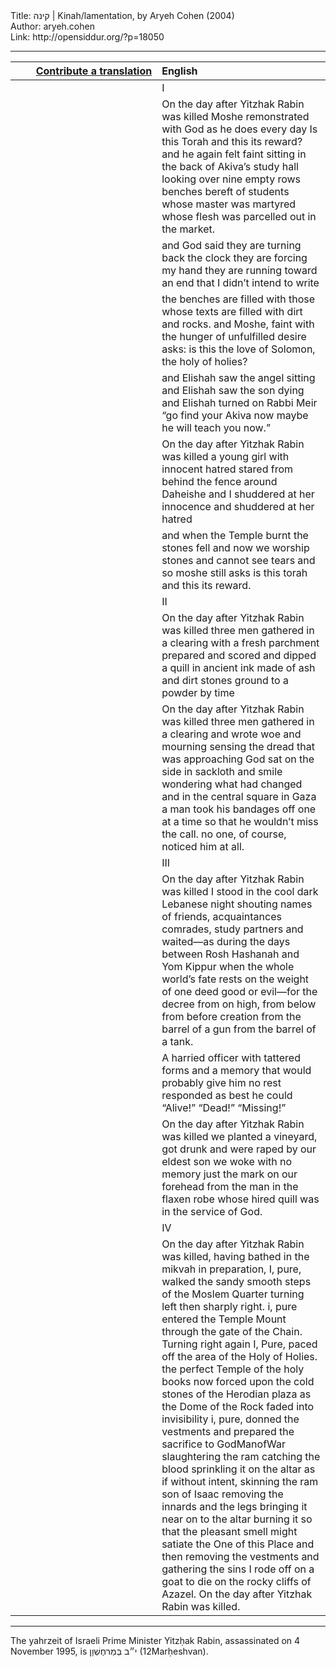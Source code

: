 <html>
<head></head>
<body>
Title: קינה | Kinah/lamentation, by Aryeh Cohen (2004)<br />
Author: aryeh.cohen<br />
Link: http://opensiddur.org/?p=18050
<p />
<hr />

<table style="margin-left: auto;margin-right: auto;" class="draggable">
<thead><tr><th id="x" style="text-align: right;"><a href="/contributing/upload/">Contribute a translation</a></th><th style="text-align: left;">English</th></tr></thead>
<tbody>
<tr><td style="vertical-align:top;" width="46%">
<div class="liturgy" style="text-align: right;"><span lang="he">

</span></div></td>
 
<td width="53%"><div class="english">
I
</div></td></tr>


<tr><td style="vertical-align:top;" width="46%">
<div class="liturgy"><span lang="he">

</span></div></td>
 
<td width="53%"><div class="english">
On the day after Yitzhak Rabin was killed
Moshe remonstrated with God
as he does every day
Is this Torah and this its reward?
and he again felt faint sitting
in the back of Akiva’s study hall
looking over nine empty rows
benches bereft of students whose
master was martyred whose 
flesh was parcelled
out in the market.
</div></td></tr>


<tr><td style="vertical-align:top;" width="46%">
<div class="liturgy"><span lang="he">

</span></div></td>
 
<td width="53%"><div class="english">
and God said they are turning 
back the clock they are forcing
my hand they are running toward 
an end that I didn’t intend to write
</div></td></tr>


<tr><td style="vertical-align:top;" width="46%">
<div class="liturgy"><span lang="he">

</span></div></td>
 
<td width="53%"><div class="english">
the benches are filled with those
whose texts are filled with dirt and 
rocks. and Moshe, faint with the
hunger of unfulfilled desire
asks: is this the love of 
Solomon, the holy of holies?
</div></td></tr>


<tr><td style="vertical-align:top;" width="46%">
<div class="liturgy"><span lang="he">

</span></div></td>
 
<td width="53%"><div class="english">
and Elishah saw the angel sitting
and Elishah saw the son dying 
and Elishah turned on Rabbi Meir 
“go find your Akiva now
maybe he will teach you now.”
</div></td></tr>


<tr><td style="vertical-align:top;" width="46%">
<div class="liturgy"><span lang="he">

</span></div></td>
 
<td width="53%"><div class="english">
On the day after Yitzhak Rabin was killed
a young girl with innocent
hatred stared from behind 
the fence around Daheishe
and I shuddered at her innocence
and shuddered at her hatred
</div></td></tr>


<tr><td style="vertical-align:top;" width="46%">
<div class="liturgy"><span lang="he">

</span></div></td>
 
<td width="53%"><div class="english">
and when the Temple burnt the 
stones fell
and now
we worship stones and cannot
see tears and so moshe still asks
is this torah and this its reward.
</div></td></tr>


<tr><td style="vertical-align:top;" width="46%">
<div class="liturgy"><span lang="he">

</span></div></td>
 
<td width="53%"><div class="english">
II
</div></td></tr>


<tr><td style="vertical-align:top;" width="46%">
<div class="liturgy"><span lang="he">

</span></div></td>
 
<td width="53%"><div class="english">
On the day after Yitzhak Rabin was killed
three men gathered in a clearing 
with a fresh parchment 
prepared and scored
and dipped a quill 
in ancient ink
made of ash
and dirt 
stones ground to a 
powder by time
</div></td></tr>


<tr><td style="vertical-align:top;" width="46%">
<div class="liturgy"><span lang="he">

</span></div></td>
 
<td width="53%"><div class="english">
On the day after Yitzhak Rabin was killed
three men gathered in a clearing 
and wrote woe and mourning
sensing the dread that was
approaching 
God sat on the side
in sackloth and smile
wondering what had changed
and in the central square in Gaza
a man took his bandages off one at 
a time so that he wouldn’t miss the call. 
no one, of course, noticed him at all.
</div></td></tr>


<tr><td style="vertical-align:top;" width="46%">
<div class="liturgy"><span lang="he">

</span></div></td>
 
<td width="53%"><div class="english">
III
</div></td></tr>


<tr><td style="vertical-align:top;" width="46%">
<div class="liturgy"><span lang="he">

</span></div></td>
 
<td width="53%"><div class="english">
On the day after Yitzhak Rabin was killed
I stood in the cool dark Lebanese night
shouting names of friends, acquaintances 
comrades, study partners
and waited—as during the days between
Rosh Hashanah and Yom Kippur
when the whole world’s fate rests 
on the weight of one deed good
or evil—for the decree 
from on high, from below
from before creation 
from the barrel of a gun
from the barrel of a tank.
</div></td></tr>


<tr><td style="vertical-align:top;" width="46%">
<div class="liturgy"><span lang="he">

</span></div></td>
 
<td width="53%"><div class="english">
A harried officer with tattered 
forms and a memory
that would probably 
give him no rest
responded 
as best he could
“Alive!”
“Dead!”
“Missing!”
</div></td></tr>


<tr><td style="vertical-align:top;" width="46%">
<div class="liturgy"><span lang="he">

</span></div></td>
 
<td width="53%"><div class="english">
On the day after Yitzhak Rabin was killed
we planted a vineyard, got drunk
and were raped by our eldest son
we woke with no memory
just the mark on our forehead 
from the man in the flaxen robe
whose hired quill was in the 
service of God.
</div></td></tr>


<tr><td style="vertical-align:top;" width="46%">
<div class="liturgy"><span lang="he">

</span></div></td>
 
<td width="53%"><div class="english">
IV
</div></td></tr>


<tr><td style="vertical-align:top;" width="46%">
<div class="liturgy"><span lang="he">

</span></div></td>
 
<td width="53%"><div class="english">
On the day after Yitzhak Rabin was killed,
having bathed in the mikvah in
preparation, I, pure, walked 
the sandy smooth steps 
of the Moslem Quarter
turning left then sharply right. i, pure 
entered the Temple Mount through the gate
of the Chain. Turning right again
I, Pure, paced off the area of the 
Holy of Holies.
the perfect Temple of the holy
books now forced upon the cold 
stones of the Herodian plaza
as the Dome of the Rock faded into 
invisibility i, pure, donned the vestments and 
prepared the sacrifice to GodManofWar
slaughtering the ram catching the blood
sprinkling it on the altar as if without 
intent, skinning the ram son of Isaac
removing the innards and the legs 
bringing it near on to the altar
burning it so that the pleasant smell
might satiate the One of this Place
and then removing the vestments
and gathering the sins I rode off
on a goat to die on the rocky cliffs of Azazel.
On the day after Yitzhak Rabin was killed.
</div></td>
</tr>
</tbody></table>

<hr />

The yahrzeit of Israeli Prime Minister Yitzḥak Rabin, assassinated on 4 November 1995, is י״ב בְּמַרחֶשְׁוָן (12Marḥeshvan).
</body>
</html>